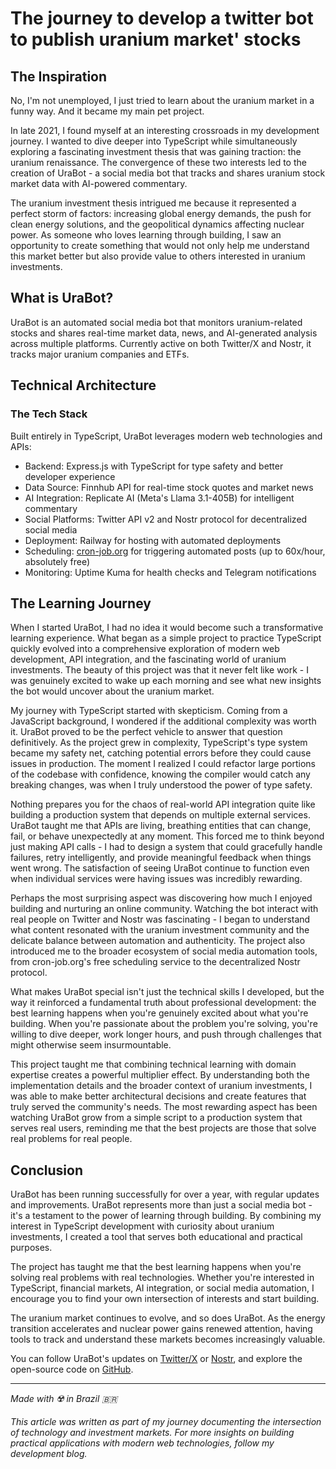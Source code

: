 # The journey to develop a twitter bot to publish uranium market' stocks

## The Inspiration

No, I'm not unemployed, I just tried to learn about the uranium market in a funny way. And it became my main pet project.

In late 2021, I found myself at an interesting crossroads in my development journey. I wanted to dive deeper into TypeScript while simultaneously exploring a fascinating investment thesis that was gaining traction: the uranium renaissance. The convergence of these two interests led to the creation of UraBot - a social media bot that tracks and shares uranium stock market data with AI-powered commentary.

The uranium investment thesis intrigued me because it represented a perfect storm of factors: increasing global energy demands, the push for clean energy solutions, and the geopolitical dynamics affecting nuclear power. As someone who loves learning through building, I saw an opportunity to create something that would not only help me understand this market better but also provide value to others interested in uranium investments.

## What is UraBot?

UraBot is an automated social media bot that monitors uranium-related stocks and shares real-time market data, news, and AI-generated analysis across multiple platforms. Currently active on both Twitter/X and Nostr, it tracks major uranium companies and ETFs.

## Technical Architecture

### The Tech Stack

Built entirely in TypeScript, UraBot leverages modern web technologies and APIs:

- Backend: Express.js with TypeScript for type safety and better developer experience
- Data Source: Finnhub API for real-time stock quotes and market news
- AI Integration: Replicate AI (Meta's Llama 3.1-405B) for intelligent commentary
- Social Platforms: Twitter API v2 and Nostr protocol for decentralized social media
- Deployment: Railway for hosting with automated deployments
- Scheduling: [cron-job.org](https://cron-job.org/en/) for triggering automated posts (up to 60x/hour, absolutely free)
- Monitoring: Uptime Kuma for health checks and Telegram notifications

## The Learning Journey

When I started UraBot, I had no idea it would become such a transformative learning experience. What began as a simple project to practice TypeScript quickly evolved into a comprehensive exploration of modern web development, API integration, and the fascinating world of uranium investments. The beauty of this project was that it never felt like work - I was genuinely excited to wake up each morning and see what new insights the bot would uncover about the uranium market.

My journey with TypeScript started with skepticism. Coming from a JavaScript background, I wondered if the additional complexity was worth it. UraBot proved to be the perfect vehicle to answer that question definitively. As the project grew in complexity, TypeScript's type system became my safety net, catching potential errors before they could cause issues in production. The moment I realized I could refactor large portions of the codebase with confidence, knowing the compiler would catch any breaking changes, was when I truly understood the power of type safety.

Nothing prepares you for the chaos of real-world API integration quite like building a production system that depends on multiple external services. UraBot taught me that APIs are living, breathing entities that can change, fail, or behave unexpectedly at any moment. This forced me to think beyond just making API calls - I had to design a system that could gracefully handle failures, retry intelligently, and provide meaningful feedback when things went wrong. The satisfaction of seeing UraBot continue to function even when individual services were having issues was incredibly rewarding.

Perhaps the most surprising aspect was discovering how much I enjoyed building and nurturing an online community. Watching the bot interact with real people on Twitter and Nostr was fascinating - I began to understand what content resonated with the uranium investment community and the delicate balance between automation and authenticity. The project also introduced me to the broader ecosystem of social media automation tools, from cron-job.org's free scheduling service to the decentralized Nostr protocol.

What makes UraBot special isn't just the technical skills I developed, but the way it reinforced a fundamental truth about professional development: the best learning happens when you're genuinely excited about what you're building. When you're passionate about the problem you're solving, you're willing to dive deeper, work longer hours, and push through challenges that might otherwise seem insurmountable.

This project taught me that combining technical learning with domain expertise creates a powerful multiplier effect. By understanding both the implementation details and the broader context of uranium investments, I was able to make better architectural decisions and create features that truly served the community's needs. The most rewarding aspect has been watching UraBot grow from a simple script to a production system that serves real users, reminding me that the best projects are those that solve real problems for real people.

## Conclusion

UraBot has been running successfully for over a year, with regular updates and improvements.
UraBot represents more than just a social media bot - it's a testament to the power of learning through building. By combining my interest in TypeScript development with curiosity about uranium investments, I created a tool that serves both educational and practical purposes.

The project has taught me that the best learning happens when you're solving real problems with real technologies. Whether you're interested in TypeScript, financial markets, AI integration, or social media automation, I encourage you to find your own intersection of interests and start building.

The uranium market continues to evolve, and so does UraBot. As the energy transition accelerates and nuclear power gains renewed attention, having tools to track and understand these markets becomes increasingly valuable.

You can follow UraBot's updates on [Twitter/X](https://x.com/UraniumStockBot) or [Nostr](https://snort.social/nprofile1qqsywtsnwnzf3syaahw559evnj6k0nlgdcm3kwsfyk39a7umx9mykmcdfu3ps), and explore the open-source code on [GitHub](https://github.com/victorabarros/ura-bot).

---

*Made with ☢️ in Brazil 🇧🇷*

*This article was written as part of my journey documenting the intersection of technology and investment markets. For more insights on building practical applications with modern web technologies, follow my development blog.*
